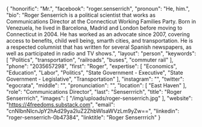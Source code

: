 {
  "honorific": "Mr.",
  "facebook": "roger.senserrich",
  "pronoun": "He, him.",
  "bio": "Roger Senserrich is a political scientist that works as Communications Director at the Connecticut Working Families Party. Born in Venezuela, he lived in Barcelona, Madrid and London before moving to Connecticut in 2004. He has worked as an advocate since 2007, covering access to benefits, child well being, smarth cities, and transportation. He is a respected columnist that has written for several Spanish newspapers, as well as participated in radio and TV shows.",
  "layout": "person",
  "keywords": [
    "Politics",
    "transportation",
    "railroads",
    "buses",
    "commuter rail"
  ],
  "phone": "2035657298",
  "first": "Roger",
  "expertise": [
    "Economics",
    "Education",
    "Labor",
    "Politics",
    "State Government - Executive",
    "State Government - Legislative",
    "Transportation"
  ],
  "instagram": "",
  "twitter": "egocrata",
  "middle": "",
  "pronunciation": "",
  "location": [
    "East Haven"
  ],
  "role": "Communications Director",
  "last": "Senserrrich",
  "title": "Roger Senserrrich",
  "images": [
    "/img/uploads/roger-senserrich.jpg"
  ],
  "website": "https://4freedoms.substack.com",
  "email": "cnNlbnNlcnJpY2hAd29ya2luZ2ZhbWlsaWVzLm9yZw==",
  "linkedin": "roger-senserrich-0b47384",
  "linktitle": "Roger Senserrrich"
}